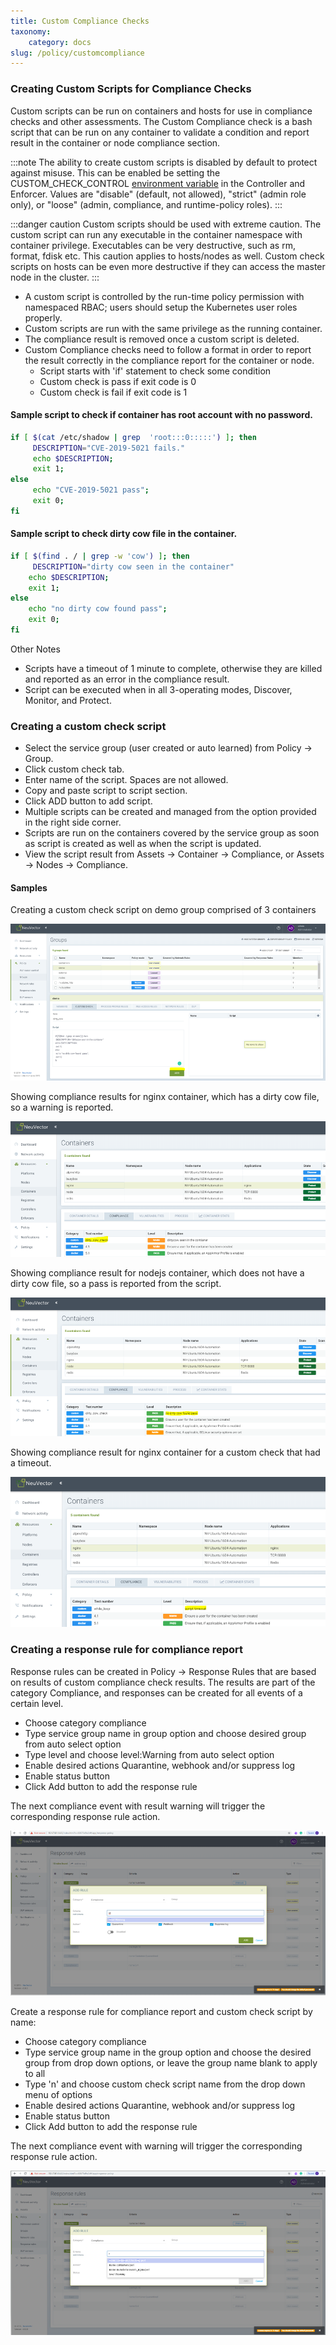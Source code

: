 ```yaml
---
title: Custom Compliance Checks
taxonomy:
    category: docs
slug: /policy/customcompliance
---
```


### Creating Custom Scripts for Compliance Checks

Custom scripts can be run on containers and hosts for use in compliance checks and other assessments. The Custom Compliance check is a bash script that can be run on any container to validate a condition and report result in the container or node compliance section.

:::note
The ability to create custom scripts is disabled by default to protect against misuse. This can be enabled be setting the CUSTOM_CHECK_CONTROL [environment variable](/deploying/production/details#environment-variables) in the Controller and Enforcer. Values are "disable" (default, not allowed), "strict" (admin role only), or "loose" (admin, compliance, and runtime-policy roles).
:::

:::danger caution
Custom scripts should be used with extreme caution. The custom script can run any executable in the container namespace with container privilege. Executables can be very destructive, such as rm, format, fdisk etc. This caution applies to hosts/nodes as well. Custom check scripts on hosts can be even more destructive if they can access the master node in the cluster.
:::

+ A custom script is controlled by the run-time policy permission with namespaced RBAC; users should setup the Kubernetes user roles properly.
+ Custom scripts are run with the same privilege as the running container.
+ The compliance result is removed once a custom script is deleted.
+ Custom Compliance checks need to follow a format in order to report the result correctly in the compliance report for the container or node.
    - Script starts with 'if' statement to check some condition
    - Custom check is pass if exit code is 0
    - Custom check is fail if exit code is 1

#### Sample script to check if container has root account with no password.

```bash
if [ $(cat /etc/shadow | grep  'root:::0:::::') ]; then
     DESCRIPTION="CVE-2019-5021 fails."
     echo $DESCRIPTION;
     exit 1;
else
     echo "CVE-2019-5021 pass";
     exit 0;
fi
```

#### Sample script to check dirty cow file in the container.

```bash
if [ $(find . / | grep -w 'cow') ]; then
     DESCRIPTION="dirty cow seen in the container"
    echo $DESCRIPTION;
    exit 1;
else
    echo "no dirty cow found pass";
    exit 0;
fi
```

Other Notes

+ Scripts have a timeout of 1 minute to complete, otherwise they are killed and reported as an error in the compliance result.
+ Script can be executed when in all 3-operating modes, Discover, Monitor, and Protect.

### Creating a custom check script

+ Select the service group (user created or auto learned) from Policy -> Group.
+ Click custom check tab.
+ Enter name of the script. Spaces are not allowed.
+ Copy and paste script to script section.
+ Click ADD button to add script.
+ Multiple scripts can be created and managed from the option provided in the right side corner.
+ Scripts are run on the containers covered by the service group as soon as script is created as well as when the script is updated.
+ View the script result from Assets -> Container -> Compliance, or Assets -> Nodes -> Compliance.

#### Samples

Creating a custom check script on demo group comprised of 3 containers

![ComplianceDemo](compliance1.png)
 
Showing compliance results for nginx container, which has a dirty cow file, so a warning is reported.  

![ComplianceNginx](compliance2.png)

Showing compliance result for nodejs container, which does not have a dirty cow file, so a pass is reported from the script.

![ComplianceNodejs](compliance_nodejs.png)

Showing compliance result for nginx container for a custom check that had a timeout.
 
![ComplianceTimeout](compliance_timeout.png)

### Creating a response rule for compliance report 

Response rules can be created in Policy -> Response Rules that are based on results of custom compliance check results. The results are part of the category Compliance, and responses can be created for all events of a certain level.

+ Choose category compliance
+ Type service group name in group option and choose desired group from auto select option
+ Type level and choose level:Warning from auto select option
+ Enable desired actions Quarantine, webhook and/or suppress log
+ Enable status button
+ Click Add button to add the response rule

The next compliance event with result warning will trigger the corresponding response rule action.

![ComplianceResponse](compliance_response_1.png)

Create a response rule for compliance report and custom check script by name:

+ Choose category compliance
+ Type service group name in the group option and choose the desired group from drop down options, or leave the group name blank to apply to all
+ Type 'n' and choose custom check script name from the drop down menu of options
+ Enable desired actions Quarantine, webhook and/or suppress log
+ Enable status button
+ Click Add button to add the response rule

The next compliance event with warning will trigger the corresponding response rule action.

![ComplianceResponse](compliance_report_2.png)

